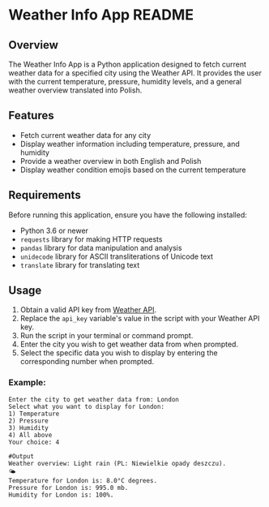 # Weather Info App README

## Overview
The Weather Info App is a Python application designed to fetch current weather data for a specified city using the Weather API. 
It provides the user with the current temperature, pressure, humidity levels, and a general weather overview translated into Polish. 

## Features
- Fetch current weather data for any city
- Display weather information including temperature, pressure, and humidity
- Provide a weather overview in both English and Polish
- Display weather condition emojis based on the current temperature

## Requirements
Before running this application, ensure you have the following installed:
- Python 3.6 or newer
- `requests` library for making HTTP requests
- `pandas` library for data manipulation and analysis
- `unidecode` library for ASCII transliterations of Unicode text
- `translate` library for translating text

## Usage
1. Obtain a valid API key from [Weather API](http://api.weatherapi.com/).
2. Replace the `api_key` variable's value in the script with your Weather API key.
3. Run the script in your terminal or command prompt.
4. Enter the city you wish to get weather data from when prompted.
5. Select the specific data you wish to display by entering the corresponding number when prompted.

### Example:
```plaintext
Enter the city to get weather data from: London
Select what you want to display for London: 
1) Temperature
2) Pressure
3) Humidity
4) All above
Your choice: 4

#Output
Weather overview: Light rain (PL: Niewielkie opady deszczu).
🌤️
Temperature for London is: 8.0°C degrees.
Pressure for London is: 995.0 mb.
Humidity for London is: 100%.